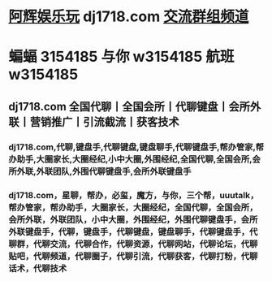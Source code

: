 # [阿辉娱乐玩](https://dj1718.com) dj1718.com [交流群组频道](https://docs.qq.com/doc/DUlZjaXpTcFFGdUJt?is_no_hook_redirect=1)

# 蝙蝠 3154185 与你 w3154185  航班 w3154185

## dj1718.com 全国代聊丨全国会所丨代聊键盘丨会所外联丨营销推广丨引流截流丨获客技术

### dj1718.com,代聊,键盘手,代聊键盘,键盘聊手,代聊键盘手,帮办管家,帮办助手,大圈家长,大圈经纪,小中大圈,外围经纪,全国代聊,全国会所,会所外联,外联团队,外围代聊键盘手,会所外联键盘手

### dj1718.com，星聊，帮办，必玺，魔方，与你，三个帮，uuutalk，帮办管家，帮办助手，大圈家长，大圈经纪，全国代聊，全国会所，会所外联，外联团队，小中大圈，外围经纪，外围代聊键盘手，会所外联键盘手，代聊，键盘手，代聊键盘，键盘聊手，代聊键盘手，代聊群，代聊交流，代聊合作，代聊资源，代聊网站，代聊论坛，代聊贴吧，代聊频道，代聊圈子，代聊引流，代聊获客，代聊打粉，代聊话术，代聊技术

